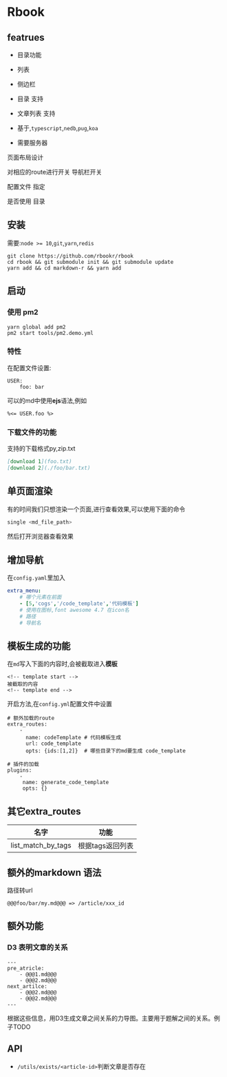 # Rbook

## featrues

 - 目录功能
 - 列表
 - 侧边栏

- 目录 支持
- 文章列表 支持

- 基于,`typescript`,`nedb`,`pug`,`koa`
- 需要服务器

页面布局设计

  对相应的route进行开关
  导航栏开关


  配置文件 指定

  是否使用 目录

## 安装

需要:`node >= 10`,`git`,`yarn`,`redis`

```
git clone https://github.com/rbookr/rbook
cd rbook && git submodule init && git submodule update
yarn add && cd markdown-r && yarn add
```

## 启动


### 使用 pm2

```
yarn global add pm2
pm2 start tools/pm2.demo.yml
```


### 特性

在配置文件设置:

```
USER:
    foo: bar
```

可以的md中使用**ejs**语法,例如 
```
%<= USER.foo %>
```

### 下载文件的功能

支持的下载格式py,zip.txt

```markdown
[download 1](foo.txt)
[download 2](./foo/bar.txt)
```

## 单页面渲染

有的时间我们只想渲染一个页面,进行查看效果,可以使用下面的命令

```sh
single <md_file_path>
```

然后打开浏览器查看效果

## 增加导航

在`config.yaml`里加入
```yaml
extra_menu:
    # 哪个元素在前面
    - [5,'cogs','/code_template','代码模板'] 
    # 使用在图标,font awesome 4.7 在icon名
    # 路径
    # 导航名
```

## 模板生成的功能

在`md`写入下面的内容时,会被截取进入**模板**

```
<!-- template start -->
被截取的内容
<!-- template end -->
```

开启方法,在`config.yml`配置文件中设置

```
# 额外加载的route
extra_routes:
    - 
      name: codeTemplate # 代码模板生成
      url: code_template
      opts: {ids:[1,2]}  # 哪些目录下的md要生成 code_template

# 插件的加载
plugins:
    - 
     name: generate_code_template
     opts: {}
```

## 其它extra_routes

| 名字               | 功能             |
|--------------------|------------------|
| list_match_by_tags | 根据tags返回列表 |

## 额外的markdown 语法

路径转url
```
@@@foo/bar/my.md@@@ => /article/xxx_id
```

## 额外功能

### D3 表明文章的关系

```
---
pre_atricle:
    - @@@1.md@@@
    - @@@2.md@@@
next_artilce: 
    - @@@2.md@@@
    - @@@2.md@@@
---
```
根据这些信息，用D3生成文章之间关系的力导图。主要用于题解之间的关系。例子TODO



## API

- `/utils/exists/<article-id>`判断文章是否存在
